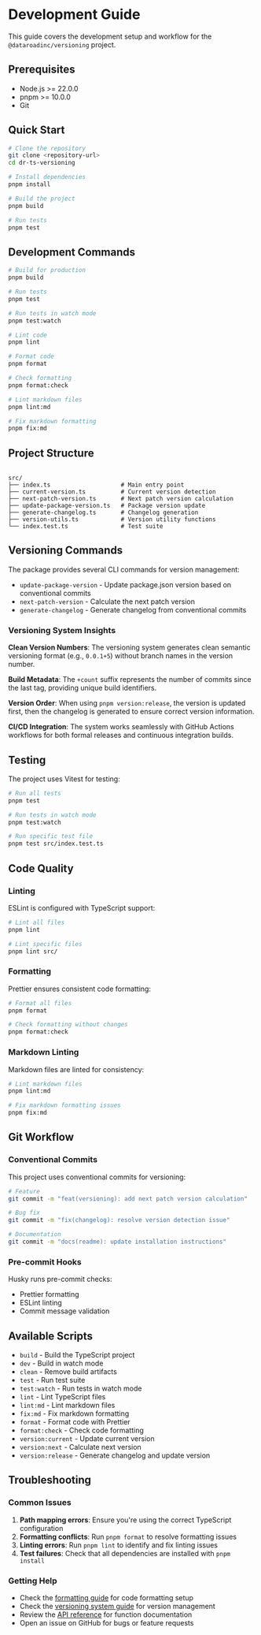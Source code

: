 # Development Guide

This guide covers the development setup and workflow for the
`@dataroadinc/versioning` project.

## Prerequisites

- Node.js >= 22.0.0
- pnpm >= 10.0.0
- Git

## Quick Start

```bash
# Clone the repository
git clone <repository-url>
cd dr-ts-versioning

# Install dependencies
pnpm install

# Build the project
pnpm build

# Run tests
pnpm test

```

## Development Commands

```bash
# Build for production
pnpm build

# Run tests
pnpm test

# Run tests in watch mode
pnpm test:watch

# Lint code
pnpm lint

# Format code
pnpm format

# Check formatting
pnpm format:check

# Lint markdown files
pnpm lint:md

# Fix markdown formatting
pnpm fix:md

```

## Project Structure

```

src/
├── index.ts                    # Main entry point
├── current-version.ts          # Current version detection
├── next-patch-version.ts       # Next patch version calculation
├── update-package-version.ts   # Package version update
├── generate-changelog.ts       # Changelog generation
├── version-utils.ts            # Version utility functions
└── index.test.ts               # Test suite

```

## Versioning Commands

The package provides several CLI commands for version management:

- `update-package-version` - Update package.json version based on conventional
  commits
- `next-patch-version` - Calculate the next patch version
- `generate-changelog` - Generate changelog from conventional commits

### Versioning System Insights

**Clean Version Numbers**: The versioning system generates clean semantic
versioning format (e.g., `0.0.1+5`) without branch names in the version number.

**Build Metadata**: The `+count` suffix represents the number of commits since
the last tag, providing unique build identifiers.

**Version Order**: When using `pnpm version:release`, the version is updated
first, then the changelog is generated to ensure correct version information.

**CI/CD Integration**: The system works seamlessly with GitHub Actions workflows
for both formal releases and continuous integration builds.

## Testing

The project uses Vitest for testing:

```bash
# Run all tests
pnpm test

# Run tests in watch mode
pnpm test:watch

# Run specific test file
pnpm test src/index.test.ts

```

## Code Quality

### Linting

ESLint is configured with TypeScript support:

```bash
# Lint all files
pnpm lint

# Lint specific files
pnpm lint src/

```

### Formatting

Prettier ensures consistent code formatting:

```bash
# Format all files
pnpm format

# Check formatting without changes
pnpm format:check

```

### Markdown Linting

Markdown files are linted for consistency:

```bash
# Lint markdown files
pnpm lint:md

# Fix markdown formatting issues
pnpm fix:md

```

## Git Workflow

### Conventional Commits

This project uses conventional commits for versioning:

```bash
# Feature
git commit -m "feat(versioning): add next patch version calculation"

# Bug fix
git commit -m "fix(changelog): resolve version detection issue"

# Documentation
git commit -m "docs(readme): update installation instructions"

```

### Pre-commit Hooks

Husky runs pre-commit checks:

- Prettier formatting
- ESLint linting
- Commit message validation

## Available Scripts

- `build` - Build the TypeScript project
- `dev` - Build in watch mode
- `clean` - Remove build artifacts
- `test` - Run test suite
- `test:watch` - Run tests in watch mode
- `lint` - Lint TypeScript files
- `lint:md` - Lint markdown files
- `fix:md` - Fix markdown formatting
- `format` - Format code with Prettier
- `format:check` - Check code formatting
- `version:current` - Update current version
- `version:next` - Calculate next version
- `version:release` - Generate changelog and update version

## Troubleshooting

### Common Issues

1. **Path mapping errors**: Ensure you're using the correct TypeScript
   configuration
2. **Formatting conflicts**: Run `pnpm format` to resolve formatting issues
3. **Linting errors**: Run `pnpm lint` to identify and fix linting issues
4. **Test failures**: Check that all dependencies are installed with
   `pnpm install`

### Getting Help

- Check the [formatting guide](formatting.md) for code formatting setup
- Check the [versioning system guide](versioning-system.md) for version
  management
- Review the [API reference](api-reference.md) for function documentation
- Open an issue on GitHub for bugs or feature requests
